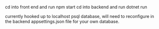 cd into front end and run npm start
cd into backend and run dotnet run

currently hooked up to localhost psql database, will need to reconfigure in the backend appsettings.json file for your own database.